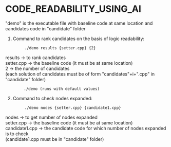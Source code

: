 # CODE_READABILITY_USING_AI

"demo" is the executable file with baseline code at same location and candidates code in "candidate" folder

1. Command to rank candidates on the basis of logic readability:

            ./demo results {setter.cpp} {2}

results -> to rank candidates <br />
setter.cpp -> the baseline code (it must be at same location)<br />
2 -> the number of candidates <br />
(each solution of candidates must be of form "candidates"+i+".cpp" in "candidate" folder)<br />

            ./demo (runs with default values)


2. Command to check nodes expanded:

            ./demo nodes {setter.cpp} {candidate1.cpp}

nodes -> to get number of nodes expanded <br />
setter.cpp -> the baseline code (it must be at same location) <br />
candidate1.cpp -> the candidate code for which number of nodes expanded is to check<br />
(candidate1.cpp must be in "candidate" folder)<br />
